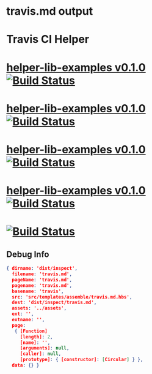 # travis.md output

# Travis CI Helper

# [helper-lib-examples v0.1.0](https://github.com/assemble/helper-lib-examples) [![Build Status](https://travis-ci.org/assemble/helper-lib-examples.png)](https://travis-ci.org/assemble/helper-lib-examples)

# [helper-lib-examples v0.1.0](https://github.com/assemble/helper-lib-examples) [![Build Status](https://travis-ci.org/assemble/helper-lib-examples.png?branch=master)](https://travis-ci.org/assemble/helper-lib-examples)

# [helper-lib-examples v0.1.0](https://github.com/assemble/helper-lib-examples) [![Build Status](https://travis-ci.org/assemble/helper-lib-examples.png?branch=dev)](https://travis-ci.org/assemble/helper-lib-examples)

# [helper-lib-examples v0.1.0](https://github.com/assemble/helper-lib-examples) [![Build Status](https://travis-ci.org/assemble/helper-lib-examples.png?branch=wip-0.1.0)](https://travis-ci.org/assemble/helper-lib-examples)

#  [![Build Status](https://travis-ci.org/assemble/helper-lib-examples.png)](https://travis-ci.org/assemble/helper-lib-examples)


## Debug Info

``` json
{ dirname: 'dist/inspect',
  filename: 'travis.md',
  pageName: 'travis.md',
  pagename: 'travis.md',
  basename: 'travis',
  src: 'src/templates/assemble/travis.md.hbs',
  dest: 'dist/inspect/travis.md',
  assets: '../assets',
  ext: '',
  extname: '',
  page: 
   { [Function]
     [length]: 2,
     [name]: '',
     [arguments]: null,
     [caller]: null,
     [prototype]: { [constructor]: [Circular] } },
  data: {} }
```

